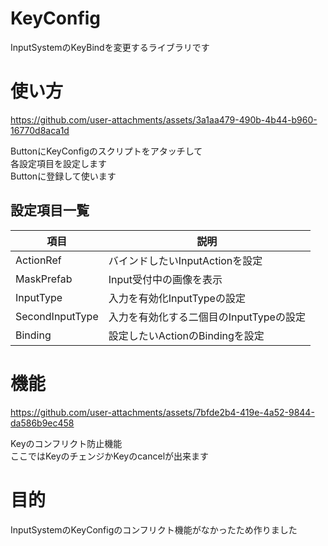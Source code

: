 # KeyConfig
InputSystemのKeyBindを変更するライブラリです
# 使い方
https://github.com/user-attachments/assets/3a1aa479-490b-4b44-b960-16770d8aca1d  
  
ButtonにKeyConfigのスクリプトをアタッチして  
各設定項目を設定します  
Buttonに登録して使います

## 設定項目一覧

| 項目 | 説明 |
| --- | --- |
|ActionRef|バインドしたいInputActionを設定|
|MaskPrefab|Input受付中の画像を表示|
|InputType|入力を有効化InputTypeの設定|
|SecondInputType|入力を有効化する二個目のInputTypeの設定|
|Binding|設定したいActionのBindingを設定|

# 機能
https://github.com/user-attachments/assets/7bfde2b4-419e-4a52-9844-da586b9ec458


Keyのコンフリクト防止機能  
ここではKeyのチェンジかKeyのcancelが出来ます  

# 目的  
InputSystemのKeyConfigのコンフリクト機能がなかったため作りました


